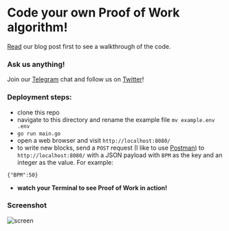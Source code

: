 # Code your own Proof of Work algorithm!

[Read](https://medium.com/@mycoralhealth/code-your-own-blockchain-mining-algorithm-in-go-82c6a71aba1f) our blog post first to see a walkthrough of the code.

### Ask us anything!

Join our [Telegram](https://t.me/joinchat/FX6A7UThIZ1WOUNirDS_Ew) chat and follow us on [Twitter](https://twitter.com/myCoralHealth)!

### Deployment steps:
- clone this repo
- navigate to this directory and rename the example file `mv example.env .env`
- `go run main.go`
- open a web browser and visit `http://localhost:8080/`
- to write new blocks, send a `POST` request (I like to use [Postman](https://www.getpostman.com/apps)) to `http://localhost:8080/` with a JSON payload with `BPM` as the key and an integer as the value. For example:
```
{"BPM":50}
```
- **watch your Terminal to see Proof of Work in action!**

### Screenshot

![screen](https://user-images.githubusercontent.com/15616604/36948221-7ce7f9c0-1f8c-11e8-9d1b-0769233a6abc.png)
